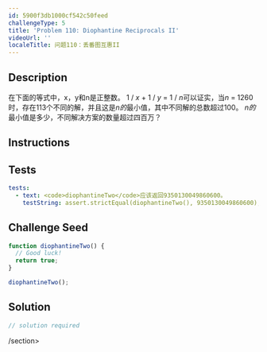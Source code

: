 ```yaml
---
id: 5900f3db1000cf542c50feed
challengeType: 5
title: 'Problem 110: Diophantine Reciprocals II'
videoUrl: ''
localeTitle: 问题110：丢番图互惠II
---
```


## Description
<section id="description">在下面的等式中，x，y和n是正整数。 1 / <var>x</var> + 1 / <var>y</var> = 1 / <var>n</var>可以证实，当<var>n</var> = 1260时，存在113个不同的解，并且这是<var>n的</var>最小值，其中不同解的总数超过100。 <var>n的</var>最小值是多少，不同解决方案的数量超过四百万？ </section>

## Instructions
<section id="instructions">
</section>

## Tests
<section id='tests'>

```yml
tests:
  - text: <code>diophantineTwo</code>应该返回9350130049860600。
    testString: assert.strictEqual(diophantineTwo(), 9350130049860600);

```

</section>

## Challenge Seed
<section id='challengeSeed'>

<div id='js-seed'>

```js
function diophantineTwo() {
  // Good luck!
  return true;
}

diophantineTwo();

```

</div>



</section>

## Solution
<section id='solution'>

```js
// solution required
```

/section>
